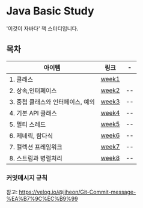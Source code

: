 # Java Basic Study
'이것이 자바다' 책 스터디입니다. 

## 목차 
|아이템|링크|-|
|------|---|---|
|1. 클래스|[week1](https://github.com/Weekly-JYN-Study/Java-Basic-Study/tree/main/week1)|
|2. 상속,인터페이스|[week2](https://github.com/Weekly-JYN-Study/Java-Basic-Study/tree/main/week2)|--|
|3. 중첩 클래스와 인터페이스, 예외|[week3](https://github.com/Weekly-JYN-Study/Java-Basic-Study/tree/main/week3)|--|
|4. 기본 API 클래스 |[week4](https://github.com/Weekly-JYN-Study/Java-Basic-Study/tree/main/week4)|--|
|5. 멀티 스레드|[week5](https://github.com/Weekly-JYN-Study/Java-Basic-Study/tree/main/week5)|--|
|6. 제네릭, 람다식|[week6](https://github.com/Weekly-JYN-Study/Java-Basic-Study/tree/main/week6)|--|
|7. 컬렉션 프레임워크|[week7](https://github.com/Weekly-JYN-Study/Java-Basic-Study/tree/main/week7)|--|
|8. 스트림과 병렬처리|[week8](https://github.com/Weekly-JYN-Study/Java-Basic-Study/tree/main/week8 )|--|



### 커밋메시지 규칙
참고: https://velog.io/@jiheon/Git-Commit-message-%EA%B7%9C%EC%B9%99
